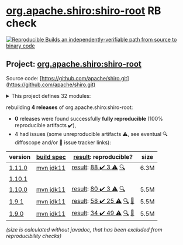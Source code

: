 [org.apache.shiro:shiro-root](https://search.maven.org/artifact/org.apache.shiro/shiro-root/) RB check
=======

[![Reproducible Builds](https://reproducible-builds.org/images/logos/rb.svg) an independently-verifiable path from source to binary code](https://reproducible-builds.org/)

## Project: [org.apache.shiro:shiro-root](https://search.maven.org/artifact/org.apache.shiro/shiro-root/)

Source code: [https://github.com/apache/shiro.git](https://github.com/apache/shiro.git)

<details><summary>This project defines 32 modules:</summary>

* [org.apache.shiro.tools:shiro-tools](https://search.maven.org/artifact/org.apache.shiro.tools/shiro-tools/)
* [org.apache.shiro.tools:shiro-tools-hasher](https://search.maven.org/artifact/org.apache.shiro.tools/shiro-tools-hasher/)
* [org.apache.shiro:shiro-all](https://search.maven.org/artifact/org.apache.shiro/shiro-all/)
* [org.apache.shiro:shiro-aspectj](https://search.maven.org/artifact/org.apache.shiro/shiro-aspectj/)
* [org.apache.shiro:shiro-bom](https://search.maven.org/artifact/org.apache.shiro/shiro-bom/)
* [org.apache.shiro:shiro-cache](https://search.maven.org/artifact/org.apache.shiro/shiro-cache/)
* [org.apache.shiro:shiro-cas](https://search.maven.org/artifact/org.apache.shiro/shiro-cas/)
* [org.apache.shiro:shiro-config](https://search.maven.org/artifact/org.apache.shiro/shiro-config/)
* [org.apache.shiro:shiro-config-core](https://search.maven.org/artifact/org.apache.shiro/shiro-config-core/)
* [org.apache.shiro:shiro-config-ogdl](https://search.maven.org/artifact/org.apache.shiro/shiro-config-ogdl/)
* [org.apache.shiro:shiro-core](https://search.maven.org/artifact/org.apache.shiro/shiro-core/)
* [org.apache.shiro:shiro-crypto](https://search.maven.org/artifact/org.apache.shiro/shiro-crypto/)
* [org.apache.shiro:shiro-crypto-cipher](https://search.maven.org/artifact/org.apache.shiro/shiro-crypto-cipher/)
* [org.apache.shiro:shiro-crypto-core](https://search.maven.org/artifact/org.apache.shiro/shiro-crypto-core/)
* [org.apache.shiro:shiro-crypto-hash](https://search.maven.org/artifact/org.apache.shiro/shiro-crypto-hash/)
* [org.apache.shiro:shiro-ehcache](https://search.maven.org/artifact/org.apache.shiro/shiro-ehcache/)
* [org.apache.shiro:shiro-event](https://search.maven.org/artifact/org.apache.shiro/shiro-event/)
* [org.apache.shiro:shiro-features](https://search.maven.org/artifact/org.apache.shiro/shiro-features/)
* [org.apache.shiro:shiro-guice](https://search.maven.org/artifact/org.apache.shiro/shiro-guice/)
* [org.apache.shiro:shiro-hazelcast](https://search.maven.org/artifact/org.apache.shiro/shiro-hazelcast/)
* [org.apache.shiro:shiro-jaxrs](https://search.maven.org/artifact/org.apache.shiro/shiro-jaxrs/)
* [org.apache.shiro:shiro-lang](https://search.maven.org/artifact/org.apache.shiro/shiro-lang/)
* [org.apache.shiro:shiro-quartz](https://search.maven.org/artifact/org.apache.shiro/shiro-quartz/)
* [org.apache.shiro:shiro-root](https://search.maven.org/artifact/org.apache.shiro/shiro-root/)
* [org.apache.shiro:shiro-servlet-plugin](https://search.maven.org/artifact/org.apache.shiro/shiro-servlet-plugin/)
* [org.apache.shiro:shiro-spring](https://search.maven.org/artifact/org.apache.shiro/shiro-spring/)
* [org.apache.shiro:shiro-spring-boot](https://search.maven.org/artifact/org.apache.shiro/shiro-spring-boot/)
* [org.apache.shiro:shiro-spring-boot-starter](https://search.maven.org/artifact/org.apache.shiro/shiro-spring-boot-starter/)
* [org.apache.shiro:shiro-spring-boot-web-starter](https://search.maven.org/artifact/org.apache.shiro/shiro-spring-boot-web-starter/)
* [org.apache.shiro:shiro-support](https://search.maven.org/artifact/org.apache.shiro/shiro-support/)
* [org.apache.shiro:shiro-test-coverage](https://search.maven.org/artifact/org.apache.shiro/shiro-test-coverage/)
* [org.apache.shiro:shiro-web](https://search.maven.org/artifact/org.apache.shiro/shiro-web/)
</details>

rebuilding **4 releases** of org.apache.shiro:shiro-root:
- **0** releases were found successfully **fully reproducible** (100% reproducible artifacts :heavy_check_mark:),
- 4 had issues (some unreproducible artifacts :warning:, see eventual :mag: diffoscope and/or :memo: issue tracker links):

| version | [build spec](/BUILDSPEC.md) | [result](https://reproducible-builds.org/docs/jvm/): reproducible? | size |
| -- | --------- | ------ | -- |
| [1.11.0](https://search.maven.org/artifact/org.apache.shiro/shiro-root/1.11.0/pom) | [mvn jdk11](shiro-1.11.0.buildspec) | [result](shiro-root-1.11.0.buildinfo): [88 :heavy_check_mark:  3 :warning:](shiro-root-1.11.0.buildcompare) [:mag:](shiro-root-1.11.0.diffoscope) | 6.3M |
| [1.10.1](https://search.maven.org/artifact/org.apache.shiro/shiro-root/1.10.1/pom) | | | |
| [1.10.0](https://search.maven.org/artifact/org.apache.shiro/shiro-root/1.10.0/pom) | [mvn jdk11](shiro-1.10.0.buildspec) | [result](shiro-root-1.10.0.buildinfo): [80 :heavy_check_mark:  3 :warning:](shiro-root-1.10.0.buildcompare) [:mag:](shiro-root-1.10.0.diffoscope) | 5.5M |
| [1.9.1](https://search.maven.org/artifact/org.apache.shiro/shiro-root/1.9.1/pom) | [mvn jdk11](shiro-1.9.1.buildspec) | [result](shiro-root-1.9.1.buildinfo): [58 :heavy_check_mark:  25 :warning:](shiro-root-1.9.1.buildcompare) [:mag:](shiro-root-1.9.1.diffoscope) [:memo:](https://github.com/apache/shiro/pull/365) | 5.5M |
| [1.9.0](https://search.maven.org/artifact/org.apache.shiro/shiro-root/1.9.0/pom) | [mvn jdk11](shiro-1.9.0.buildspec) | [result](shiro-root-1.9.0.buildinfo): [34 :heavy_check_mark:  49 :warning:](shiro-root-1.9.0.buildcompare) [:mag:](shiro-root-1.9.0.diffoscope) [:memo:](https://github.com/apache/shiro/pull/351) | 5.5M |

<i>(size is calculated without javadoc, that has been excluded from reproducibility checks)</i>
